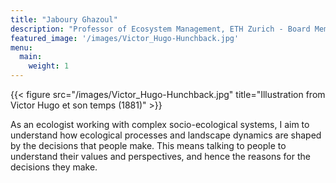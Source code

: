 ```yaml
---
title: "Jaboury Ghazoul"
description: "Professor of Ecosystem Management, ETH Zurich - Board Member, NatureScot - Fellow of the Royal Society of Edinburgh"
featured_image: '/images/Victor_Hugo-Hunchback.jpg'
menu:
  main:
    weight: 1
---
```

{{< figure src="/images/Victor_Hugo-Hunchback.jpg" title="Illustration from Victor Hugo et son temps (1881)" >}}

As an ecologist working with complex socio-ecological systems, I aim to understand how ecological processes and landscape dynamics are shaped by the decisions that people make. This means talking to people to understand their values and perspectives, and hence the reasons for the decisions they make.